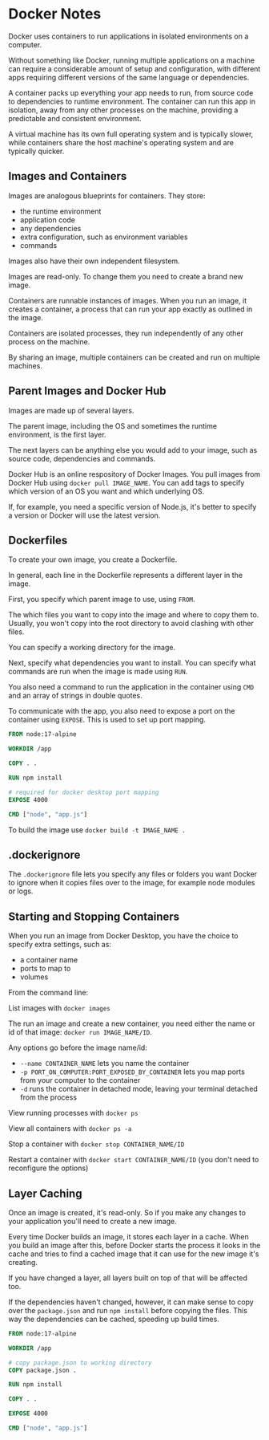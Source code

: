# Docker Notes
Docker uses containers to run applications in isolated environments on a computer.

Without something like Docker, running multiple applications on a machine can require a considerable amount of setup and configuration, with different apps requiring different versions of the same language or dependencies.

A container packs up everything your app needs to run, from source code to dependencies to runtime environment. The container can run this app in isolation, away from any other processes on the machine, providing a predictable and consistent environment.

A virtual machine has its own full operating system and is typically slower, while containers share the host machine's operating system and are typically quicker.

## Images and Containers
Images are analogous blueprints for containers. They store:
- the runtime environment
- application code
- any dependencies
- extra configuration, such as environment variables
- commands

Images also have their own independent filesystem.

Images are read-only. To change them you need to create a brand new image.

Containers are runnable instances of images. When you run an image, it creates a container, a process that can run your app exactly as outlined in the image.

Containers are isolated processes, they run independently of any other process on the machine.

By sharing an image, multiple containers can be created and run on multiple machines.

## Parent Images and Docker Hub
Images are made up of several layers.

The parent image, including the OS and sometimes the runtime environment, is the first layer.

The next layers can be anything else you would add to your image, such as source code, dependencies and commands.

Docker Hub is an online respository of Docker Images. You pull images from Docker Hub using `docker pull IMAGE_NAME`. You can add tags to specify which version of an OS you want and which underlying OS.

If, for example, you need a specific version of Node.js, it's better to specify a version or Docker will use the latest version.

## Dockerfiles
To create your own image, you create a Dockerfile.

In general, each line in the Dockerfile represents a different layer in the image.

First, you specify which parent image to use, using `FROM`.

The which files you want to copy into the image and where to copy them to. Usually, you won't copy into the root directory to avoid clashing with other files.

You can specify a working directory for the image.

Next, specify what dependencies you want to install. You can specify what commands are run when the image is made using `RUN`. 

You also need a command to run the application in the container using `CMD`  and an array of strings in double quotes.

To communicate with the app, you also need to expose a port on the container using `EXPOSE`. This is used to set up port mapping.

```Dockerfile
FROM node:17-alpine

WORKDIR /app

COPY . .

RUN npm install

# required for docker desktop port mapping
EXPOSE 4000

CMD ["node", "app.js"]
```

To build the image use `docker build -t IMAGE_NAME .`

## .dockerignore
The `.dockerignore` file lets you specify any files or folders you want Docker to ignore when it copies files over to the image, for example node modules or logs.

## Starting and Stopping Containers
When you run an image from Docker Desktop, you have the choice to specify extra settings, such as:
- a container name
- ports to map to
- volumes

From the command line:

List images with `docker images`

The run an image and create a new container, you need either the name or id of that image: `docker run IMAGE_NAME/ID`.

Any options go before the image name/id:
- `--name CONTAINER_NAME` lets you name the container
- `-p PORT_ON_COMPUTER:PORT_EXPOSED_BY_CONTAINER` lets you map ports from your computer to the container
- `-d` runs the container in detached mode, leaving your terminal detached from the process

View running processes with `docker ps`

View all containers with `docker ps -a`

Stop a container with `docker stop CONTAINER_NAME/ID`

Restart a container with `docker start CONTAINER_NAME/ID` (you don't need to reconfigure the options)

## Layer Caching
Once an image is created, it's read-only. So if you make any changes to your application you'll need to create a new image.

Every time Docker builds an image, it stores each layer in a cache. When you build an image after this, before Docker starts the process it looks in the cache and tries to find a cached image that it can use for the new image it's creating.

If you have changed a layer, all layers built on top of that will be affected too.

If the dependencies haven't changed, however, it can make sense to copy over the ``package.json`` and run ``npm install`` before copying the files. This way the dependencies can be cached, speeding up build times.

```Dockerfile
FROM node:17-alpine

WORKDIR /app

# copy package.json to working directory
COPY package.json .

RUN npm install

COPY . .

EXPOSE 4000

CMD ["node", "app.js"]
```